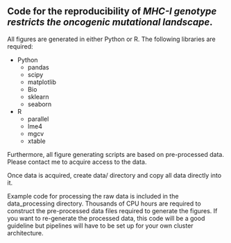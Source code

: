 ## Code for the reproducibility of *MHC-I genotype restricts the oncogenic mutational landscape*.

All figures are generated in either Python or R. The following libraries are required:
* Python
	* pandas
	* scipy
	* matplotlib
	* Bio
	* sklearn
	* seaborn
* R
	* parallel
	* lme4
	* mgcv
	* xtable

Furthermore, all figure generating scripts are based on pre-processed data. Please contact me to acquire access to the data.

Once data is acquired, create  data/ directory and copy all data directly into it.

Example code for processing the raw data is included in the data_processing directory. Thousands of CPU hours are required to construct the pre-processed data files required to generate the figures. If you want to re-generate the processed data, this code will be a good guideline but pipelines will have to be set up for your own cluster architecture. 
